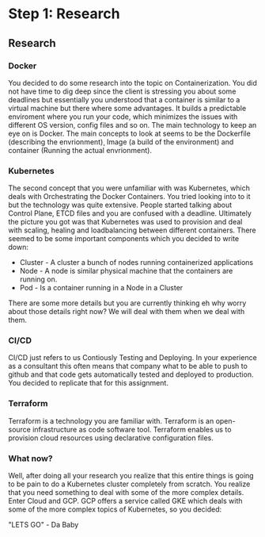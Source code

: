 # Step 1: Research

## Research

### Docker
You decided to do some research into the topic on Containerization. You did not have time to dig deep since the client is stressing you about some deadlines but essentially you understood that a container is similar to a virtual machine but there where some advantages. It builds a predictable enviroment where you run your code, which minimizes the issues with different OS version, config files and so on. The main technology to keep an eye on is Docker. The main concepts to look at seems to be the Dockerfile (describing the envrionment)¸ Image (a build of the environment) and container (Running the actual envrionment).

### Kubernetes
The second concept that you were unfamiliar with was Kubernetes, which deals with Orchestrating the Docker Containers. You tried looking into to it but the technology was quite extensive. People started talking about Control Plane, ETCD files and you are confused with a deadline. Ultimately the picture you got was that Kubernetes was used to provision and deal with scaling, healing and loadbalancing between different containers. There seemed to be some important components which you decided to write down:

- Cluster - A cluster a bunch of nodes running containerized applications
- Node - A node is similar physical machine that the containers are running on. 
- Pod - Is a container running in a Node in a Cluster

There are some more details but you are currently thinking eh why worry about those details right now? We will deal with them when we deal with them.

### CI/CD
CI/CD just refers to us Contiously Testing and Deploying. In your experience as a consultant this often means that company what to be able to push to github and that code gets automatically tested and deployed to production. You decided to replicate that for this assignment.

### Terraform 
Terraform is a technology you are familiar with. Terraform is an open-source infrastructure as code software tool. Terraform enables us to provision cloud resources using declarative configuration files.

### What now?
Well, after doing all your research you realize that this entire things is going to be pain to do a Kubernetes cluster completely from scratch. You realize that you need something to deal with some of the more complex details. Enter Cloud and GCP. GCP offers a service called GKE which deals with some of the more complex topics of Kubernetes, so you decided:

"LETS GO" - Da Baby
